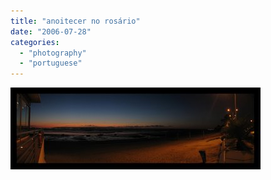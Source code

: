 ```yaml
---
title: "anoitecer no rosário"
date: "2006-07-28"
categories: 
  - "photography"
  - "portuguese"
---
```


[![](images/rosario_anoitecer.0.jpg)](http://photos1.blogger.com/blogger/7083/408/1600/rosario_anoitecer.0.jpg)
